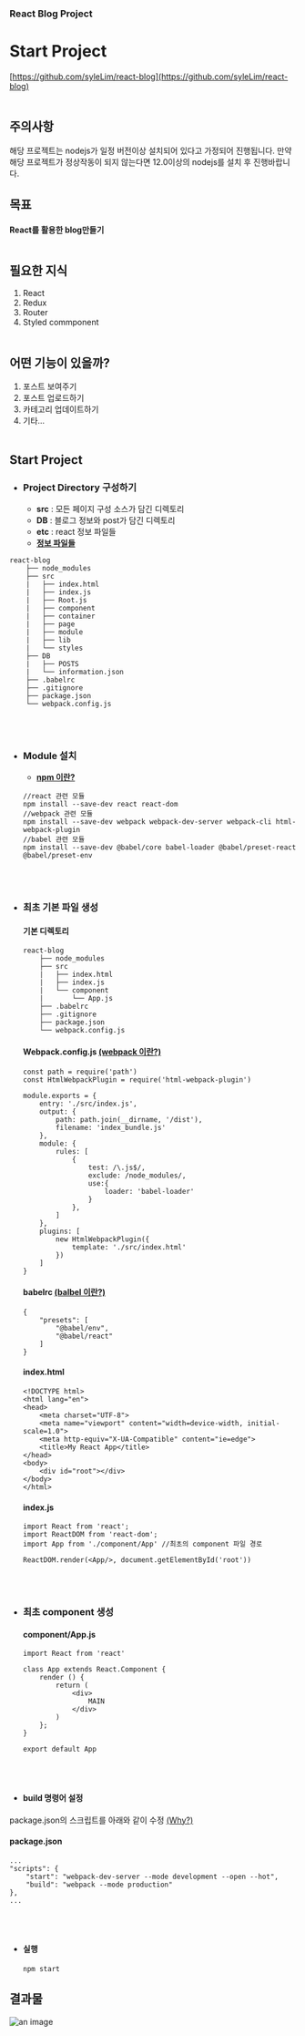### React Blog Project
# Start Project
[https://github.com/syleLim/react-blog](https://github.com/syleLim/react-blog)<br><br>

## 주의사항
 해당 프로젝트는 nodejs가 일정 버전이상 설치되어 있다고 가정되어 진행됩니다.
 만약 해당 프로젝트가 정상작동이 되지 않는다면 12.0이상의 nodejs를 설치 후 진행바랍니다.

## 목표
#### React를 활용한 blog만들기<br><br>

## 필요한 지식
1. React
2. Redux
3. Router
4. Styled commponent<br><br>

## 어떤 기능이 있을까?
1. 포스트 보여주기
2. 포스트 업로드하기
3. 카테고리 업데이트하기
4. 기타...<br><br>

## Start Project
 - ### Project Directory 구성하기 
   - **src** : 모든 페이지 구성 소스가 담긴 디렉토리
   - **DB** : 블로그 정보와 post가 담긴 디렉토리
   - **etc** : react 정보 파일들
   - [**정보 파일들**](/post/React/Acknownledge/WebPack.md)
    <p></p>
    
    
  ```=
  react-blog
      ├── node_modules
      ├── src
      |   ├── index.html
      |   ├── index.js
      |   ├── Root.js
      |   ├── component
      |   ├── container
      |   ├── page
      |   ├── module
      |   ├── lib
      |   └── styles
      ├── DB
      |   ├── POSTS
      |   └── information.json
      ├── .babelrc
      ├── .gitignore
      ├── package.json
      └── webpack.config.js
  ``` 
<br><br>
- ### Module 설치
     - [**npm 이란?**](https://uploadLater)
     
  ```
  //react 관련 모듈
  npm install --save-dev react react-dom
  //webpack 관련 모듈
  npm install --save-dev webpack webpack-dev-server webpack-cli html-webpack-plugin
  //babel 관련 모듈
  npm install --save-dev @babel/core babel-loader @babel/preset-react @babel/preset-env
  ```
<br><br>
- ### 최초 기본 파일 생성
    #### 기본 디렉토리
    ```=
    react-blog
        ├── node_modules
        ├── src
        |   ├── index.html
        |   ├── index.js
        |   └── component
        |       └── App.js
        ├── .babelrc
        ├── .gitignore
        ├── package.json
        └── webpack.config.js
    ``` 
    
    #### Webpack.config.js [**(webpack 이란?)**]()

    ```javascript=
    const path = require('path')  
    const HtmlWebpackPlugin = require('html-webpack-plugin')

    module.exports = {
        entry: './src/index.js',
        output: {                                          
            path: path.join(__dirname, '/dist'),
            filename: 'index_bundle.js'
        },
        module: {            
            rules: [
                {
                    test: /\.js$/,
                    exclude: /node_modules/,
                    use:{
                        loader: 'babel-loader'
                    }
                },
            ]
        },
        plugins: [
            new HtmlWebpackPlugin({
                template: './src/index.html'
            })
        ]
    }
    ```
    
    #### babelrc [(balbel 이란?)]()
    ```json=
    {
        "presets": [
            "@babel/env",
            "@babel/react"
        ]
    }
    ```

    #### index.html
    ```html=
    <!DOCTYPE html>
    <html lang="en">
    <head>
        <meta charset="UTF-8">
        <meta name="viewport" content="width=device-width, initial-scale=1.0">
        <meta http-equiv="X-UA-Compatible" content="ie=edge">
        <title>My React App</title>
    </head>
    <body>
        <div id="root"></div>				
    </body>
    </html>
    ```

    #### index.js
    ```javascript=
    import React from 'react';
    import ReactDOM from 'react-dom';
    import App from './component/App' //최초의 component 파일 경로

    ReactDOM.render(<App/>, document.getElementById('root'))
    ```
<br><br>
- ### 최초 component 생성
    #### component/App.js
    ```javascript=
    import React from 'react'

    class App extends React.Component {    
        render () {
            return (
                <div>
                    MAIN
                </div>
            )
        };
    }

    export default App
    ```
<br><br>
- #### build 명령어 설정
package.json의 스크립트를 아래와 같이 수정 [(Why?)]()
  #### package.json
  ```json=
  ...
  "scripts": {
      "start": "webpack-dev-server --mode development --open --hot",
      "build": "webpack --mode production"
  },
  ...
  ```
<br><br>
 - #### 실행
     ```=
     npm start
     ```

## 결과물
![an image](/DB/src/React/Blog%20Project/React%20Blog.md/result.png)